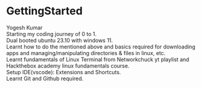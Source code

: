 # GettingStarted
Yogesh Kumar <br>
Starting my coding journey of 0 to 1. <br>
Dual booted ubuntu 23.10 with windows 11. <br>
Learnt how to do the mentioned above and basics required for downloading apps and managing/manipulating directories & files in linux, etc. <br>
Learnt fundamentals of Linux Terminal from Networkchuck yt playlist and Hackthebox academy linux fundamentals course. <br>
Setup IDE(vscode): Extensions and Shortcuts. <br>
Learnt Git and Github required. 
